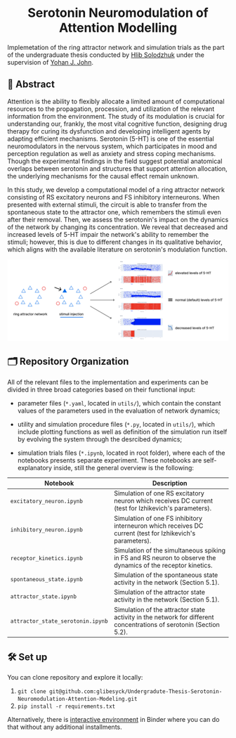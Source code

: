 <h1 style="text-align: center;"> Serotonin Neuromodulation of Attention Modelling </h1>

Implemetation of the ring attractor network and simulation trials as the part of the undergraduate thesis conducted by [Hlib Solodzhuk](https://www.linkedin.com/in/hlib-solodzhuk-508022210/) under the supervision of [Yohan J. John](https://yohanjohn.com/about/).

## 🧪 Abstract

Attention is the ability to flexibly allocate a limited amount of computational resources to the propagation, procession, and utilization of the relevant information from the environment. The study of its modulation is crucial for understanding our, frankly, the most vital cognitive function, designing drug therapy for curing its dysfunction and developing intelligent agents by adapting efficient mechanisms. Serotonin (5-HT) is one of the essential neuromodulators in the nervous system, which participates in mood and perception regulation as well as anxiety and stress coping mechanisms. Though the experimental findings in the field suggest potential anatomical overlaps between serotonin and structures that support attention allocation, the underlying mechanisms for the causal effect remain unknown.

In this study, we develop a computational model of a ring attractor network consisting of RS excitatory neurons and FS inhibitory interneurons. When presented with external stimuli, the circuit is able to transfer from the spontaneous state to the attractor one, which remembers the stimuli even after their removal. Then, we assess the serotonin's impact on the dynamics of the network by changing its concentration. We reveal that decreased and increased levels of 5-HT impair the network's ability to remember the stimuli; however, this is due to different changes in its qualitative behavior, which aligns with the available literature on serotonin's modulation function.

![](images/serotonin-impact.png)

## 🗂️ Repository Organization

All of the relevant files to the implementation and experiments can be divided in three broad categories based on their functional input:

- parameter files (`*.yaml`, located in `utils/`), which contain the constant values of the parameters used in the evaluation of network dynamics;

- utility and simulation procedure files (`*.py`, located in `utils/`), which include plotting functions as well as definition of the simulation run itself by evolving the system through the desrcibed dynamics;

- simulation trials files (`*.ipynb`, located in root folder), where each of the notebooks presents separate experiment. These notebooks are self-explanatory inside, still the general overview is the following:

| Notebook                          | Description                                                                                                        |
| --------------------------------- | ------------------------------------------------------------------------------------------------------------------ |
| `excitatory_neuron.ipynb`         | Simulation of one RS excitatory neuron which receives DC current (test for Izhikevich's parameters).               |
| `inhibitory_neuron.ipynb`         | Simulation of one FS inhibitory interneuron which receives DC current (test for Izhikevich's parameters).          |
| `receptor_kinetics.ipynb`         | Simulation of the simultaneous spiking in FS and RS neuron to observe the dynamics of the receptor kinetics.       |
| `spontaneous_state.ipynb`         | Simulation of the spontaneous state activity in the network (Section 5.1).                                         |
| `attractor_state.ipynb`           | Simulation of the attractor state activity in the network (Section 5.1).                                           |
| `attractor_state_serotonin.ipynb` | Simulation of the attractor state activity in the network for different concentrations of serotonin (Section 5.2). |

## 🛠️ Set up

You can clone repository and explore it locally:

1. `git clone git@github.com:glibesyck/Undergradute-Thesis-Serotonin-Neuromodulation-Attention-Modeling.git`
2. `pip install -r requirements.txt`

Alternatively, there is [interactive environment](https://mybinder.org/v2/gh/glibesyck/Undergradute-Thesis-Serotonin-Neuromodulation-Attention-Modeling/HEAD) in Binder where you can do that without any additional installments.
